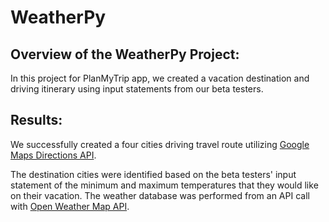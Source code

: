 # **WeatherPy**

## **Overview of the WeatherPy Project:**

In this project for PlanMyTrip app, we created a vacation destination and driving itinerary using input statements from our beta testers.  

## **Results:**

We successfully created a four cities driving travel route utilizing [Google Maps Directions API](https://jupyter-gmaps.readthedocs.io/en/latest/tutorial.html#directions-layer).

The destination cities were identified based on the beta testers' input statement of the minimum and maximum temperatures that they would like on their vacation.  The weather database was performed from an API call with [Open Weather Map API](https://openweathermap.org/api).

